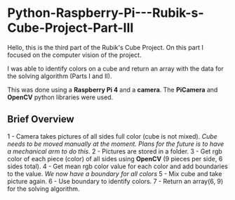 # Python-Raspberry-Pi---Rubik-s-Cube-Project-Part-III

Hello, this is the third part of the Rubik's Cube Project. On this part I focused on the computer vision of the project.

I was able to identify colors on a cube and return an array with the data for the solving algorithm (Parts I and II).

This was done using a **Raspberry Pi 4** and a **camera**. The **PiCamera** and **OpenCV** python libraries were used.

## Brief Overview

1 - Camera takes pictures of all sides full color (cube is not mixed).
    *Cube needs to be moved manually at the moment. Plans for the future is to have a mechanical arm to do this.*
2 - Pictures are stored in a folder.
3 - Get rgb color of each piece (color) of all sides using **OpenCV** (9 pieces per side, 6 sides total).
4 - Get mean rgb color value for each color and add boundaries to the value.
    *We now have a boundary for all colors*
5 - Mix cube and take picture again.
6 - Use boundary to identify colors.
7 - Return an array(6, 9) for the solving algorithm.
